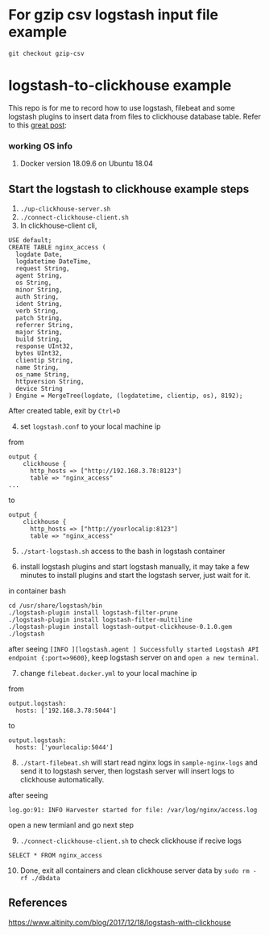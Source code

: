 # For gzip csv logstash input file example

`git checkout gzip-csv`

# logstash-to-clickhouse example

This repo is for me to record how to use logstash, filebeat and some logstash plugins to insert data from files to clickhouse database table. Refer to this [great post](https://www.altinity.com/blog/2017/12/18/logstash-with-clickhouse):

### working OS info

1. Docker version 18.09.6 on Ubuntu 18.04

## Start the logstash to clickhouse example steps

1. `./up-clickhouse-server.sh`
2. `./connect-clickhouse-client.sh`
3. In clickhouse-client cli,

```
USE default;
CREATE TABLE nginx_access (
  logdate Date,
  logdatetime DateTime,
  request String,
  agent String,
  os String,
  minor String,
  auth String,
  ident String,
  verb String,
  patch String,
  referrer String,
  major String,
  build String,
  response UInt32,
  bytes UInt32,
  clientip String,
  name String,
  os_name String,
  httpversion String,
  device String
) Engine = MergeTree(logdate, (logdatetime, clientip, os), 8192);
```

After created table, exit by `Ctrl+D`

4. set `logstash.conf` to your local machine ip

from

```
output {
    clickhouse {
      http_hosts => ["http://192.168.3.78:8123"]
      table => "nginx_access"
...
```

to

```
output {
    clickhouse {
      http_hosts => ["http://yourlocalip:8123"]
      table => "nginx_access"
```

5. `./start-logstash.sh` access to the bash in logstash container

6. install logstash plugins and start logstash manually, it may take a few minutes to install plugins and start the logstash server, just wait for it.

in container bash

```
cd /usr/share/logstash/bin
./logstash-plugin install logstash-filter-prune
./logstash-plugin install logstash-filter-multiline
./logstash-plugin install logstash-output-clickhouse-0.1.0.gem
./logstash
```

after seeing `[INFO ][logstash.agent ] Successfully started Logstash API endpoint {:port=>9600}`,
keep logstash server on and `open a new terminal`.

7. change `filebeat.docker.yml` to your local machine ip

from

```
output.logstash:
  hosts: ['192.168.3.78:5044']
```

to

```
output.logstash:
  hosts: ['yourlocalip:5044']
```

8. `./start-filebeat.sh` will start read nginx logs in `sample-nginx-logs` and send it to logstash server, then logstash server will insert logs to clickhouse automatically.

after seeing

```
log.go:91: INFO Harvester started for file: /var/log/nginx/access.log
```

open a new termianl and go next step

9. `./connect-clickhouse-client.sh` to check clickhouse if recive logs

```
SELECT * FROM nginx_access
```

10. Done, exit all containers and clean clickhouse server data by `sudo rm -rf ./dbdata`

## References

https://www.altinity.com/blog/2017/12/18/logstash-with-clickhouse
